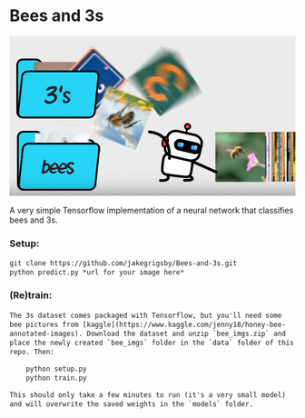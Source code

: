 # Bees and 3s
![Sorting Bees and 3s Image](data/cgp_screenshot.png)

A very simple Tensorflow implementation of a neural network that classifies bees and 3s.

### Setup:
```
git clone https://github.com/jakegrigsby/Bees-and-3s.git
python predict.py *url for your image here*
```

### (Re)train:
    The 3s dataset comes packaged with Tensorflow, but you'll need some bee pictures from [kaggle](https://www.kaggle.com/jenny18/honey-bee-annotated-images). Download the dataset and unzip `bee_imgs.zip` and place the newly created `bee_imgs` folder in the `data` folder of this repo. Then: 
```
    python setup.py
    python train.py
```
    This should only take a few minutes to run (it's a very small model) and will overwrite the saved weights in the `models` folder.

